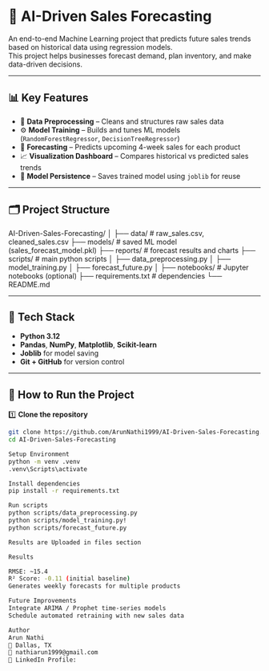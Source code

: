 # 🤖 AI-Driven Sales Forecasting

An end-to-end Machine Learning project that predicts future sales trends based on historical data using regression models.  
This project helps businesses forecast demand, plan inventory, and make data-driven decisions.

---

## 📊 Key Features
- 🧹 **Data Preprocessing** – Cleans and structures raw sales data  
- ⚙️ **Model Training** – Builds and tunes ML models (`RandomForestRegressor`, `DecisionTreeRegressor`)  
- 🔮 **Forecasting** – Predicts upcoming 4-week sales for each product  
- 📈 **Visualization Dashboard** – Compares historical vs predicted sales trends  
- 💾 **Model Persistence** – Saves trained model using `joblib` for reuse

---

## 🗂️ Project Structure
AI-Driven-Sales-Forecasting/
│
├── data/ # raw_sales.csv, cleaned_sales.csv
├── models/ # saved ML model (sales_forecast_model.pkl)
├── reports/ # forecast results and charts
├── scripts/ # main python scripts
│ ├── data_preprocessing.py
│ ├── model_training.py
│ ├── forecast_future.py
│
├── notebooks/ # Jupyter notebooks (optional)
├── requirements.txt # dependencies
└── README.md


---

## 🧠 Tech Stack
- **Python 3.12**
- **Pandas**, **NumPy**, **Matplotlib**, **Scikit-learn**
- **Joblib** for model saving
- **Git + GitHub** for version control

---

## 🧪 How to Run the Project

1️⃣ **Clone the repository**
```bash
git clone https://github.com/ArunNathi1999/AI-Driven-Sales-Forecasting.git
cd AI-Driven-Sales-Forecasting

Setup Environment
python -m venv .venv
.venv\Scripts\activate

Install dependencies
pip install -r requirements.txt

Run scripts
python scripts/data_preprocessing.py
python scripts/model_training.py!
python scripts/forecast_future.py

Results are Uploaded in files section

Results

RMSE: ~15.4
R² Score: -0.11 (initial baseline)
Generates weekly forecasts for multiple products

Future Improvements
Integrate ARIMA / Prophet time-series models
Schedule automated retraining with new sales data

Author
Arun Nathi
📍 Dallas, TX
📧 nathiarun1999@gmail.com
🔗 LinkedIn Profile:



